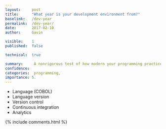 ```yaml
---
layout:     post
title:      "What year is your development environment from?"
baselink:   /dev-year
permalink:  /dev-year/
date:       2017-02-10
author:     Gavin   

visible:	1
published:	false

technical: 	true

summary:     A nonrigorous test of how modern your programming practices are. 
confidence:  
categories:  programming, 
importance: 5.
---
```


* Language (COBOL)
* Language version
* Version control
* Continuous integration
* Analytics



{%  include comments.html %}